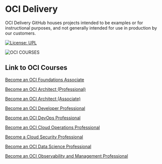 # OCI Delivery 

OCI Delivery GitHub houses projects intended to be examples or for instructional purposes, and not generally intended for use in production by our customers.

[![License: UPL](https://img.shields.io/badge/license-UPL-green)](https://img.shields.io/badge/license-UPL-green)

![OCI COURSES](OCI.png)

## Link to OCI Courses

[Become an OCI Foundations Associate](https://learn.oracle.com/ols/learning-path/become-an-oci-foundations-associate/35644/108448)

[Become an OCI Architect (Professional)](https://learn.oracle.com/ols/learning-path/become-an-oci-architect-professional/35644/108709)

[Become an OCI Architect (Associate)](https://learn.oracle.com/ols/learning-path/become-an-oci-architect-associate/35644/108703)

[Become an OCI Developer Professional](https://learn.oracle.com/ols/learning-path/become-an-oci-developer-professional/35644/108219)

[Become an OCI DevOps Professional](https://learn.oracle.com/ols/learning-path/become-an-oci-devops-professional/35644/111473)

[Become an OCI Cloud Operations Professional](https://learn.oracle.com/ols/learning-path/become-an-oci-cloud-operations-professional/35644/108754)

[Become a Cloud Security Professional](https://learn.oracle.com/ols/learning-path/become-a-cloud-security-professional/35644/108608)

[Become an OCI Data Science Professional](https://learn.oracle.com/ols/learning-path/become-an-oci-data-science-professional/35644/107725)

[Become an OCI Observability and Management Professional
](https://learn.oracle.com/ols/learning-path/become-an-oci-observability-and-management-professional/35644/111553)

